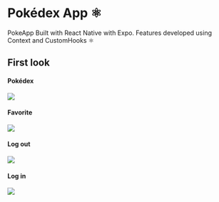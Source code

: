 # Pokédex App ⚛ #
PokeApp Built with React Native with Expo. Features developed using Context and CustomHooks ⚛

## First look ##
#### Pokédex
<img src="assets/pokedex1.jpg">

#### Favorite
<img src="assets/pokedex3.jpg">

#### Log out
<img src="assets/pokedex2.jpg">

#### Log in
<img src="assets/pokedex4.jpg">
